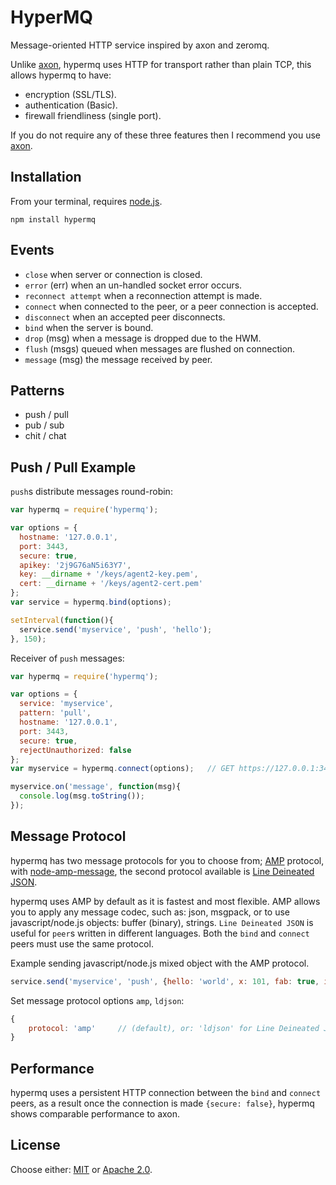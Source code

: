 # HyperMQ

Message-oriented HTTP service inspired by axon and zeromq.  

Unlike [axon](https://www.npmjs.org/package/axon), hypermq uses HTTP for transport rather than plain TCP, this allows hypermq to have:

  - encryption (SSL/TLS).
  - authentication (Basic).
  - firewall friendliness (single port).  
  
If you do not require any of these three features then I recommend you use [axon](https://www.npmjs.org/package/axon).  

## Installation

From your terminal, requires [node.js](http://nodejs.org/).

```
npm install hypermq
```

## Events

  - `close` when server or connection is closed.
  - `error` (err) when an un-handled socket error occurs.
  - `reconnect attempt` when a reconnection attempt is made.
  - `connect` when connected to the peer, or a peer connection is accepted.
  - `disconnect` when an accepted peer disconnects.
  - `bind` when the server is bound.
  - `drop` (msg) when a message is dropped due to the HWM.
  - `flush` (msgs) queued when messages are flushed on connection.
  - `message` (msg) the message received by peer.

## Patterns

  - push / pull
  - pub / sub
  - chit / chat
  
## Push / Pull Example

`push`s distribute messages round-robin:

```js
var hypermq = require('hypermq');

var options = {
  hostname: '127.0.0.1',
  port: 3443,
  secure: true,
  apikey: '2j9G76aN5i63Y7',
  key: __dirname + '/keys/agent2-key.pem',
  cert: __dirname + '/keys/agent2-cert.pem'
};
var service = hypermq.bind(options);

setInterval(function(){
  service.send('myservice', 'push', 'hello');
}, 150);
```
Receiver of `push` messages:

```js
var hypermq = require('hypermq');

var options = { 
  service: 'myservice', 
  pattern: 'pull', 
  hostname: '127.0.0.1', 
  port: 3443, 
  secure: true, 
  rejectUnauthorized: false 
};
var myservice = hypermq.connect(options);   // GET https://127.0.0.1:3443/myservice/pull/

myservice.on('message', function(msg){
  console.log(msg.toString());
});
```

## Message Protocol

hypermq has two message protocols for you to choose from; [AMP](https://github.com/visionmedia/node-amp) protocol, with [node-amp-message](https://github.com/visionmedia/node-amp-message), the second protocol available is [Line Deineated JSON](http://en.wikipedia.org/wiki/Line_Delimited_JSON).  

hypermq uses AMP by default as it is fastest and most flexible. AMP allows you to apply any message codec, such as: json, msgpack, or to use javascript/node.js objects: buffer (binary), strings. `Line Deineated JSON` is useful for `peer`s written in different languages. Both the `bind` and `connect` peers must use the same protocol.    

Example sending javascript/node.js mixed object with the AMP protocol.

```js
service.send('myservice', 'push', {hello: 'world', x: 101, fab: true, image: new Buffer('binary image data')});
```
Set message protocol options `amp`, `ldjson`:
```js
{
	protocol: 'amp'		// (default), or: 'ldjson' for Line Deineated JSON.
}
```

## Performance

hypermq uses a persistent HTTP connection between the `bind` and `connect` peers, as a result once the connection is made `{secure: false}`, hypermq shows comparable performance to axon.


## License

Choose either: [MIT](http://opensource.org/licenses/MIT) or [Apache 2.0](http://www.apache.org/licenses/LICENSE-2.0).

